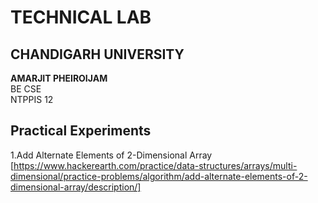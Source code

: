 
# TECHNICAL LAB

## CHANDIGARH UNIVERSITY
<b>AMARJIT PHEIROIJAM </b><br />
BE CSE <br />
NTPPIS 12 <br />

## Practical Experiments</br>
1.Add Alternate Elements of 2-Dimensional Array <br>
[https://www.hackerearth.com/practice/data-structures/arrays/multi-dimensional/practice-problems/algorithm/add-alternate-elements-of-2-dimensional-array/description/]

